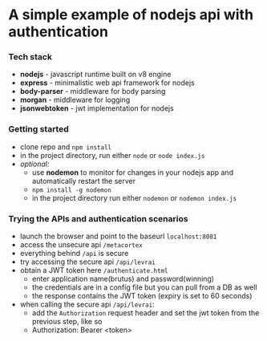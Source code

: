 # A simple example of nodejs api with authentication

### Tech stack
* **nodejs** - javascript runtime built on v8 engine
* **express** - minimalistic web api framework for nodejs
* **body-parser** - middleware for body parsing
* **morgan** - middleware for logging
* **jsonwebtoken** - jwt implementation for nodejs

### Getting started
* clone repo and `npm install`
* in the project directory, run either `node` or `node index.js`
* *optional:*
    * use **nodemon** to monitor for changes in your nodejs app and automatically restart the server
    * `npm install -g nodemon`
    * in the project directory run either `nodemon` or `nodemon index.js`

### Trying the APIs and authentication scenarios
* launch the browser and point to the baseurl `localhost:8081`
* access the unsecure api `/metacortex`
* everything behind `/api` is secure
* try accessing the secure api `/api/levrai`
* obtain a JWT token here `/authenticate.html`
    * enter application name(brutus) and password(winning)
    * the credentials are in a config file but you can pull from a DB as well
    * the response contains the JWT token (expiry is set to 60 seconds)
* when calling the secure api `/api/levrai`:
    * add the `Authorization` request header and set the jwt token from the previous step, like so
    * Authorization: Bearer \<token\>
